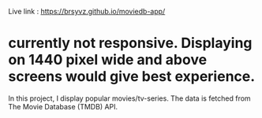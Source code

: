 Live link : https://brsyvz.github.io/moviedb-app/


# currently not responsive. Displaying on 1440 pixel wide and above screens would give best experience.

In this project, I display popular movies/tv-series.  The data is fetched from The Movie Database (TMDB) API.
